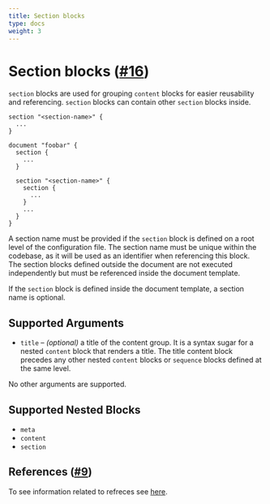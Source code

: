 ```yaml
---
title: Section blocks
type: docs
weight: 3
---
```



# Section blocks ([#16](https://github.com/blackstork-io/fabric/issues/16))

`section` blocks are used for grouping `content` blocks for easier reusability and referencing. `section` blocks can contain other `section` blocks inside.

```hcl
section "<section-name>" {
  ...
}

document "foobar" {
  section {
    ...
  }

  section "<section-name>" {
    section {
      ...
    }
    ...
  }
}
```

A section name must be provided if the `section` block is defined on a root level of the configuration file. The section name must be unique within the codebase, as it will be used as an identifier when referencing this block. The section blocks defined outside the document are not executed independently but must be referenced inside the document template.

If the `section` block is defined inside the document template, a section name is optional.


## Supported Arguments

- `title` – _(optional)_ a title of the content group. It is a syntax sugar for a nested `content` block that renders a title. The title content block precedes any other nested `content` blocks or `sequence` blocks defined at the same level.


No other arguments are supported.


## Supported Nested Blocks

- `meta`
- `content`
- `section`


## References ([#9](https://github.com/blackstork-io/fabric/issues/9))

To see information related to refreces see [here](../refrence.md#section-block-references).
